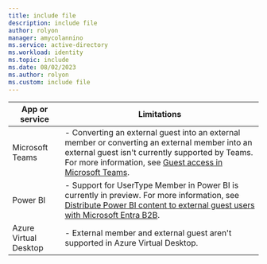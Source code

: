 ```yaml
---
title: include file
description: include file
author: rolyon
manager: amycolannino
ms.service: active-directory
ms.workload: identity
ms.topic: include
ms.date: 08/02/2023
ms.author: rolyon
ms.custom: include file
---
```


| App or service | Limitations |
| --- | --- |
| Microsoft Teams | - Converting an external guest into an external member or converting an external member into an external guest isn't currently supported by Teams. For more information, see [Guest access in Microsoft Teams](/microsoftteams/guest-access). |
| Power BI | - Support for UserType Member in Power BI is currently in preview. For more information, see [Distribute Power BI content to external guest users with Microsoft Entra B2B](/power-bi/enterprise/service-admin-azure-ad-b2b#who-can-you-invite). |
| Azure Virtual Desktop | - External member and external guest aren't supported in Azure Virtual Desktop. |
